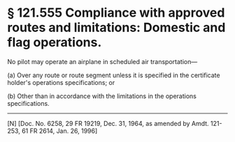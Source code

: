 # § 121.555   Compliance with approved routes and limitations: Domestic and flag operations.

No pilot may operate an airplane in scheduled air transportation—


(a) Over any route or route segment unless it is specified in the certificate holder's operations specifications; or 


(b) Other than in accordance with the limitations in the operations specifications. 



---

[N] [Doc. No. 6258, 29 FR 19219, Dec. 31, 1964, as amended by Amdt. 121-253, 61 FR 2614, Jan. 26, 1996]




